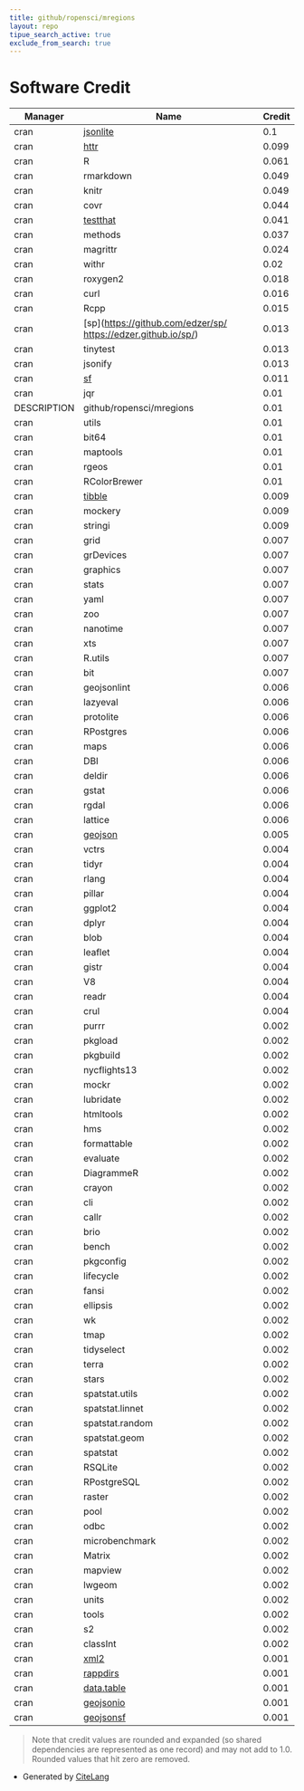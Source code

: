 ```yaml
---
title: github/ropensci/mregions
layout: repo
tipue_search_active: true
exclude_from_search: true
---
```

# Software Credit

|Manager|Name|Credit|
|-------|----|------|
|cran|[jsonlite](https://arxiv.org/abs/1403.2805 (paper))|0.1|
|cran|[httr](https://httr.r-lib.org/)|0.099|
|cran|R|0.061|
|cran|rmarkdown|0.049|
|cran|knitr|0.049|
|cran|covr|0.044|
|cran|[testthat](https://testthat.r-lib.org)|0.041|
|cran|methods|0.037|
|cran|magrittr|0.024|
|cran|withr|0.02|
|cran|roxygen2|0.018|
|cran|curl|0.016|
|cran|Rcpp|0.015|
|cran|[sp](https://github.com/edzer/sp/ https://edzer.github.io/sp/)|0.013|
|cran|tinytest|0.013|
|cran|jsonify|0.013|
|cran|[sf](https://r-spatial.github.io/sf/)|0.011|
|cran|jqr|0.01|
|DESCRIPTION|github/ropensci/mregions|0.01|
|cran|utils|0.01|
|cran|bit64|0.01|
|cran|maptools|0.01|
|cran|rgeos|0.01|
|cran|RColorBrewer|0.01|
|cran|[tibble](https://tibble.tidyverse.org/)|0.009|
|cran|mockery|0.009|
|cran|stringi|0.009|
|cran|grid|0.007|
|cran|grDevices|0.007|
|cran|graphics|0.007|
|cran|stats|0.007|
|cran|yaml|0.007|
|cran|zoo|0.007|
|cran|nanotime|0.007|
|cran|xts|0.007|
|cran|R.utils|0.007|
|cran|bit|0.007|
|cran|geojsonlint|0.006|
|cran|lazyeval|0.006|
|cran|protolite|0.006|
|cran|RPostgres|0.006|
|cran|maps|0.006|
|cran|DBI|0.006|
|cran|deldir|0.006|
|cran|gstat|0.006|
|cran|rgdal|0.006|
|cran|lattice|0.006|
|cran|[geojson](https://docs.ropensci.org/geojson)|0.005|
|cran|vctrs|0.004|
|cran|tidyr|0.004|
|cran|rlang|0.004|
|cran|pillar|0.004|
|cran|ggplot2|0.004|
|cran|dplyr|0.004|
|cran|blob|0.004|
|cran|leaflet|0.004|
|cran|gistr|0.004|
|cran|V8|0.004|
|cran|readr|0.004|
|cran|crul|0.004|
|cran|purrr|0.002|
|cran|pkgload|0.002|
|cran|pkgbuild|0.002|
|cran|nycflights13|0.002|
|cran|mockr|0.002|
|cran|lubridate|0.002|
|cran|htmltools|0.002|
|cran|hms|0.002|
|cran|formattable|0.002|
|cran|evaluate|0.002|
|cran|DiagrammeR|0.002|
|cran|crayon|0.002|
|cran|cli|0.002|
|cran|callr|0.002|
|cran|brio|0.002|
|cran|bench|0.002|
|cran|pkgconfig|0.002|
|cran|lifecycle|0.002|
|cran|fansi|0.002|
|cran|ellipsis|0.002|
|cran|wk|0.002|
|cran|tmap|0.002|
|cran|tidyselect|0.002|
|cran|terra|0.002|
|cran|stars|0.002|
|cran|spatstat.utils|0.002|
|cran|spatstat.linnet|0.002|
|cran|spatstat.random|0.002|
|cran|spatstat.geom|0.002|
|cran|spatstat|0.002|
|cran|RSQLite|0.002|
|cran|RPostgreSQL|0.002|
|cran|raster|0.002|
|cran|pool|0.002|
|cran|odbc|0.002|
|cran|microbenchmark|0.002|
|cran|Matrix|0.002|
|cran|mapview|0.002|
|cran|lwgeom|0.002|
|cran|units|0.002|
|cran|tools|0.002|
|cran|s2|0.002|
|cran|classInt|0.002|
|cran|[xml2](https://xml2.r-lib.org/)|0.001|
|cran|[rappdirs](https://rappdirs.r-lib.org)|0.001|
|cran|[data.table](https://r-datatable.com)|0.001|
|cran|[geojsonio](https://github.com/ropensci/geojsonio (devel))|0.001|
|cran|[geojsonsf](https://github.com/SymbolixAU/geojsonsf)|0.001|


> Note that credit values are rounded and expanded (so shared dependencies are represented as one record) and may not add to 1.0. Rounded values that hit zero are removed.


- Generated by [CiteLang](https://github.com/vsoch/citelang)
